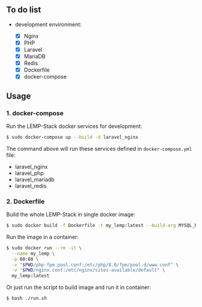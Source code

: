 ## To do list

- development environment:

    - [x] Nginx
    - [x] PHP
    - [x] Laravel
    - [x] MariaDB
    - [x] Redis
    - [x] Dockerfile
    - [x] docker-compose

## Usage

### 1. docker-compose

Run the LEMP-Stack docker services for development:

```bash
$ sudo docker-compose up --build -d laravel_nginx
```

The command above will run these services defined in `docker-compose.yml` file:

- laravel_nginx
- laravel_php
- laravel_mariadb
- laravel_redis

### 2. Dockerfile

Build the whole LEMP-Stack in single docker image:

```bash
$ sudo docker build -f Dockerfile -t my_lemp:latest --build-arg MYSQL_ROOT_PASSWORD=<your-mysql-root-password> ./
```

Run the image in a container:

```bash
$ sudo docker run --rm -it \
  --name my_lemp \
  -p 80:80 \
  -v "$PWD/php-fpm.pool.conf:/etc/php/8.0/fpm/pool.d/www.conf" \
  -v "$PWD/nginx.conf:/etc/nginx/sites-available/default" \
  my_lemp:latest
```

Or just run the script to build image and run it in container:

```bash
$ bash ./run.sh
```
